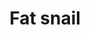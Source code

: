 ---
layout: item
title: Fat snail
item-id: 3367
datatable: true
id: 3367
name: "Fat snail"
members: true
lowalch: 6
highalch: 9
examine: "The fat, slimy corpse of a deceased giant snail."
monsters:
  - id: 2645
    name: "Blood Blamish Snail"
    members: true
    combat_level: 20
    wiki_url: "https://oldschool.runescape.wiki/w/Blood_Blamish_Snail#Round"
    drops:
      - quantity: "1"
        rarity: 1
        drop_requirements: null
  - id: 2647
    name: "Bruise Blamish Snail"
    members: true
    combat_level: 20
    wiki_url: "https://oldschool.runescape.wiki/w/Bruise_Blamish_Snail#Round"
    drops:
      - quantity: "1"
        rarity: 1
        drop_requirements: null
---